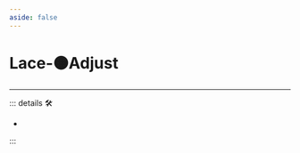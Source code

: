 ```yaml
---
aside: false
---
```

# Lace-🟠<motor>Adjust</motor>

---

<!-- =================================================== -->
<!-- =================================================== -->
<!-- =================================================== -->
<!-- =================================================== -->
<!-- =================================================== -->
::: details 🛠

-

:::
